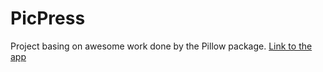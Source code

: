# PicPress

Project basing on awesome work done by the Pillow package. 
[Link to the app](https://picpress.streamlit.app)
